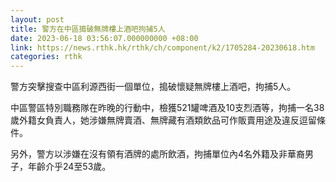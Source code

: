 ```yaml
---
layout: post
title: 警方在中區搗破無牌樓上酒吧拘捕5人
date: 2023-06-18 03:56:07.000000000 +08:00
link: https://news.rthk.hk/rthk/ch/component/k2/1705284-20230618.htm
categories: rthk
---
```


警方突擊搜查中區利源西街一個單位，搗破懷疑無牌樓上酒吧，拘捕5人。

中區警區特別職務隊在昨晚的行動中，檢獲521罐啤酒及10支烈酒等，拘捕一名38歲外籍女負責人，她涉嫌無牌賣酒、無牌藏有酒類飲品可作販賣用途及違反逗留條件。

另外，警方以涉嫌在沒有領有酒牌的處所飲酒，拘捕單位內4名外籍及非華裔男子，年齡介乎24至53歲。
